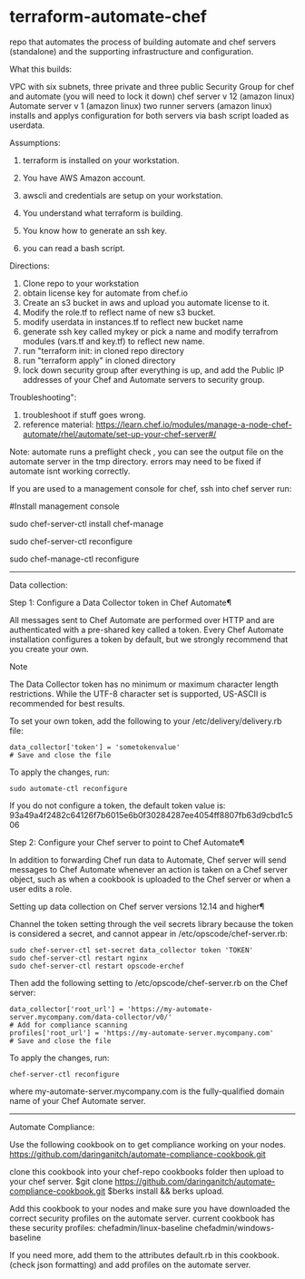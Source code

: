 # terraform-automate-chef
repo that automates the process of building automate and  chef servers (standalone) and the supporting infrastructure and configuration.

What this builds:

VPC with six subnets, three private and three public
Security Group for chef and automate (you will need to lock it down)
chef server v 12 (amazon linux)
Automate server v 1 (amazon linux)
two runner servers (amazon linux)
installs and applys configuration for both servers via bash script loaded as userdata.


Assumptions:

1. terraform is installed on your workstation.

2. You have AWS Amazon account.

3. awscli and credentials are setup on your workstation.

4. You understand what terraform is building.

5. You know how to generate an ssh key.

6. you can read a bash script.



Directions:

1. Clone repo to your workstation
2. obtain license key for automate from chef.io
3. Create an s3 bucket in aws and upload you automate license to it.
4. Modify the role.tf to reflect name of new s3 bucket.
5. modify userdata in instances.tf to reflect new bucket name
6. generate ssh key called mykey or pick a name and modify terrafrom modules (vars.tf and key.tf) to reflect new name.
7. run "terraform init: in cloned repo directory
8. run "terraform apply" in cloned directory
9. lock down security group after everything is up, and add the Public IP addresses of your Chef and Automate servers to security group.

Troubleshooting":
  

1. troubleshoot if stuff goes wrong.
2. reference material: https://learn.chef.io/modules/manage-a-node-chef-automate/rhel/automate/set-up-your-chef-server#/

Note:
automate runs a preflight check , you can see the output file on the automate server in the tmp directory.
errors may need to be fixed if automate isnt working correctly.


If you are used to a management console for chef,  ssh into chef server
run:

#Install management console

sudo chef-server-ctl install chef-manage

sudo chef-server-ctl reconfigure

sudo chef-manage-ctl reconfigure

-------------------------------------------

Data collection:


Step 1: Configure a Data Collector token in Chef Automate¶

All messages sent to Chef Automate are performed over HTTP and are authenticated with a pre-shared key called a token. Every Chef Automate installation configures a token by default, but we strongly recommend that you create your own.

Note

The Data Collector token has no minimum or maximum character length restrictions. While the UTF-8 character set is supported, US-ASCII is recommended for best results.

To set your own token, add the following to your /etc/delivery/delivery.rb file:

    data_collector['token'] = 'sometokenvalue'
    # Save and close the file

To apply the changes, run:

    sudo automate-ctl reconfigure

If you do not configure a token, the default token value is: 93a49a4f2482c64126f7b6015e6b0f30284287ee4054ff8807fb63d9cbd1c506


Step 2: Configure your Chef server to point to Chef Automate¶

In addition to forwarding Chef run data to Automate, Chef server will send messages to Chef Automate whenever an action is taken on a Chef server object, such as when a cookbook is uploaded to the Chef server or when a user edits a role.



Setting up data collection on Chef server versions 12.14 and higher¶

Channel the token setting through the veil secrets library because the token is considered a secret, and cannot appear in /etc/opscode/chef-server.rb:

    sudo chef-server-ctl set-secret data_collector token 'TOKEN'
    sudo chef-server-ctl restart nginx
    sudo chef-server-ctl restart opscode-erchef

Then add the following setting to /etc/opscode/chef-server.rb on the Chef server:

    data_collector['root_url'] = 'https://my-automate-server.mycompany.com/data-collector/v0/'
    # Add for compliance scanning
    profiles['root_url'] = 'https://my-automate-server.mycompany.com'
    # Save and close the file

To apply the changes, run:

    chef-server-ctl reconfigure

where my-automate-server.mycompany.com is the fully-qualified domain name of your Chef Automate server.

------------------------------------
Automate Compliance:

Use the following cookbook on to get compliance working on your nodes.
https://github.com/daringanitch/automate-compliance-cookbook.git

clone this cookbook into your chef-repo cookbooks folder then upload to your chef server.
$git clone https://github.com/daringanitch/automate-compliance-cookbook.git
$berks install && berks upload.

Add this cookbook to your nodes and make sure you have downloaded the correct security profiles on the automate server.
current cookbook has these security profiles:
chefadmin/linux-baseline 
chefadmin/windows-baseline

If you need more, add them to the attributes default.rb in this cookbook. (check json formatting) and add profiles on the automate server.
